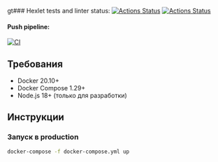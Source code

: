 gt### Hexlet tests and linter status:
[![Actions Status](https://github.com/nizhegorodtsevvadim/devops-for-programmers-project-74/actions/workflows/hexlet-check.yml/badge.svg)](https://github.com/nizhegorodtsevvadim/devops-for-programmers-project-74/actions)
[![Actions Status](https://github.com/nizhegorodtsevvadim/devops-for-programmers-project-74/actions/workflows/hexlet-check.yml/badge.svg)](https://github.com/nizhegorodtsevvadim/devops-for-programmers-project-74/actions)

#### Push pipeline:
[![CI](https://github.com/nizhegorodtsevvadim/devops-for-programmers-project-74/actions/workflows/push.yml/badge.svg)](https://github.com/nizhegorodtsevvadim/devops-for-programmers-project-74/actions/workflows/push.yml)

## Требования
- Docker 20.10+
- Docker Compose 1.29+
- Node.js 18+ (только для разработки)

## Инструкции
### Запуск в production
```bash
docker-compose -f docker-compose.yml up
```